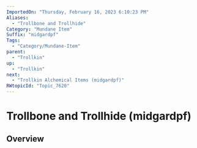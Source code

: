 ```yaml
---
ImportedOn: "Thursday, February 16, 2023 6:10:23 PM"
Aliases:
  - "Trollbone and Trollhide"
Category: "Mundane Item"
Suffix: "midgardpf"
Tags:
  - "Category/Mundane-Item"
parent:
  - "Trollkin"
up:
  - "Trollkin"
next:
  - "Trollkin Alchemical Items (midgardpf)"
RWtopicId: "Topic_7620"
---
```

# Trollbone and Trollhide (midgardpf)
## Overview
